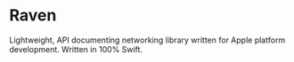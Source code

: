# Raven
Lightweight, API documenting networking library written for Apple platform development. Written in 100% Swift.
